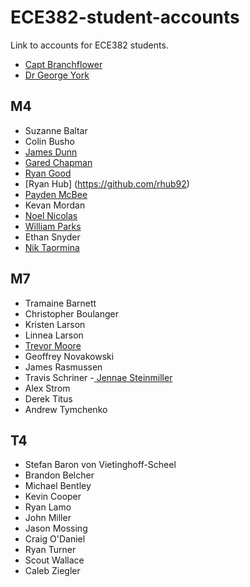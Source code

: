 ECE382-student-accounts
=======================

Link to accounts for ECE382 students.

- [Capt Branchflower](https://www.github.com/toddbranch)
- [Dr George York](https://www.github.com/GeorgeYork)

## M4
- Suzanne Baltar
- Colin Busho
- [James Dunn](https://www.github.com/James-Dunner)
- [Gared Chapman](https://github.com/garedchapman)
- [Ryan Good](https://github.com/GoodRyan)
- [Ryan Hub] (https://github.com/rhub92) 
- [Payden McBee](https://www.github.com/Payden-McBee)
- Kevan Mordan
- [Noel Nicolas](https://github.com/noelbnicolas)
- [William Parks](https://www.github.com/WilliamParks)
- Ethan Snyder
- [Nik Taormina](https://www.github.com/ntaormina)

## M7
- Tramaine Barnett
- Christopher Boulanger
- Kristen Larson
- Linnea Larson
- [Trevor Moore](https://github.com/sleeprocking)
- Geoffrey Novakowski
- James Rasmussen
- Travis Schriner
-[ Jennae Steinmiller](https://github.com/JennaeN)
- Alex Strom
- Derek Titus
- Andrew Tymchenko

## T4
- Stefan Baron von Vietinghoff-Scheel
- Brandon Belcher
- Michael Bentley
- Kevin Cooper
- Ryan Lamo
- John Miller
- Jason Mossing
- Craig O'Daniel
- Ryan Turner
- Scout Wallace
- Caleb Ziegler
